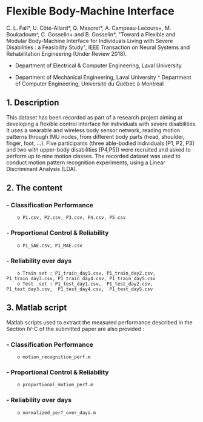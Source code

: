 # Flexible Body-Machine Interface 

C. L. Fall*, U. Côté-Allard*, Q. Mascret*, A. Campeau-Lecours+, M. Boukadoum^, C. Gosselin+ and B. Gosselin*, "Toward a Flexible and Modular Body-Machine Interface for Individuals Living with Severe Disabilities : a Feasibility Study", IEEE Transaction on Neural Systems and Rehabilitation Engineering (Under Review 2018).
* Department of Electrical & Computer Engineering, Laval University
+ Department of Mechanical Engineering, Laval University
^ Department of Computer Engineering, Université du Québec à Montréal

## 1. Description

This dataset has been recorded as part of a research project aiming at developing a flexible control interface for individuals with severe disabilities. It uses a wearable and wireless body sensor network, reading motion patterns through IMU nodes, from different body parts (head, shoulder, finger, foot, ...). Five participants (three able-bodied individuals [P1, P2, P3] and two with upper-body disabilities [P4,P5]) were recruited and asked to perform up to nine motion classes. The recorded dataset was used to conduct motion pattern recognition experiments, using a Linear Discriminant Analysis (LDA).

## 2. The content 

###		- Classification Performance
    	o P1.csv, P2.csv, P3.csv, P4.csv, P5.csv
###		- Proportional Control & Reliability
  		o P1_SAE.csv, P1_MAE.csv
###		- Reliability over days
  		o Train set : P1_train_day1.csv, P1_train_day2.csv, P1_train_day3.csv, P1_train_day4.csv, P1_train_day5.csv
  		o Test  set : P1_test_day1.csv,  P1_test_day2.csv,  P1_test_day3.csv,  P1_test_day4.csv,  P1_test_day5.csv

## 3. Matlab script

Matlab scripts used to extract the measured performance described in the Section IV-C of the submitted paper are also provided :

###		- Classification Performance
  		o motion_recognition_perf.m
###		- Proportional Control & Reliability
  		o proportional_motion_perf.m
###		- Reliability over days
  		o normalized_perf_over_days.m
